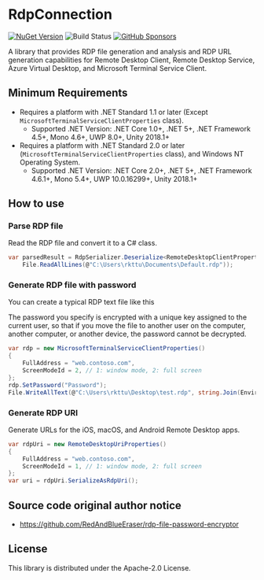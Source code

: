 # RdpConnection

[![NuGet Version](https://img.shields.io/nuget/v/RdpConnection)](https://www.nuget.org/packages/RdpConnection/) ![Build Status](https://github.com/rkttu/rdp-connection/actions/workflows/dotnet.yml/badge.svg) [![GitHub Sponsors](https://img.shields.io/github/sponsors/rkttu)](https://github.com/sponsors/rkttu/)

A library that provides RDP file generation and analysis and RDP URL generation capabilities for Remote Desktop Client, Remote Desktop Service, Azure Virtual Desktop, and Microsoft Terminal Service Client.

## Minimum Requirements

- Requires a platform with .NET Standard 1.1 or later (Except `MicrosoftTerminalServiceClientProperties` class).
  - Supported .NET Version: .NET Core 1.0+, .NET 5+, .NET Framework 4.5+, Mono 4.6+, UWP 8.0+, Unity 2018.1+
- Requires a platform with .NET Standard 2.0 or later (`MicrosoftTerminalServiceClientProperties` class), and Windows NT Operating System.
  - Supported .NET Version: .NET Core 2.0+, .NET 5+, .NET Framework 4.6.1+, Mono 5.4+, UWP 10.0.16299+, Unity 2018.1+

## How to use

### Parse RDP file

Read the RDP file and convert it to a C# class.

```csharp
var parsedResult = RdpSerializer.Deserialize<RemoteDesktopClientProperties>(
	File.ReadAllLines(@"C:\Users\rkttu\Documents\Default.rdp"));
```

### Generate RDP file with password

You can create a typical RDP text file like this

The password you specify is encrypted with a unique key assigned to the current user, so that if you move the file to another user on the computer, another computer, or another device, the password cannot be decrypted.

```csharp
var rdp = new MicrosoftTerminalServiceClientProperties()
{
	FullAddress = "web.contoso.com",
	ScreenModeId = 2, // 1: window mode, 2: full screen
};
rdp.SetPassword("Password");
File.WriteAllText(@"C:\Users\rkttu\Desktop\test.rdp", string.Join(Environment.NewLine, rdp.Serialize()), new UTF8Encoding(false));
```

### Generate RDP URI

Generate URLs for the iOS, macOS, and Android Remote Desktop apps.

```csharp
var rdpUri = new RemoteDesktopUriProperties()
{
	FullAddress = "web.contoso.com",
	ScreenModeId = 1, // 1: window mode, 2: full screen
};
var uri = rdpUri.SerializeAsRdpUri();
```

## Source code original author notice

- https://github.com/RedAndBlueEraser/rdp-file-password-encryptor

## License

This library is distributed under the Apache-2.0 License.
